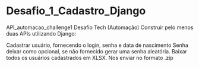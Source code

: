 # Desafio_1_Cadastro_Django

API_automacao_challenge1
Desafio Tech (Automação) Construir pelo menos duas APIs utilizando Django:

Cadastrar usuário, fornecendo o login, senha e data de nascimento
Senha deixar como opcional, se não fornecido gerar uma senha aleatória.
Baixar todos os usuários cadastrados em XLSX.
Nos enviar no formato .zip